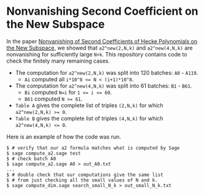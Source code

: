 
# Nonvanishing Second Coefficient on the New Subspace

In the paper [Nonvanishing of Second Coefficients of Hecke Polynomials on the New Subspace](https://arxiv.org/abs/2407.11694), we showed that `a2^new(2,N,k)` and  `a2^new(4,N,k)` are nonvanishing for sufficiently large `N+k`.
This repository contains code to check the finitely many remaining cases.

- The computation for `a2^new(2,N,k)` was split into 120 batches: `A0` - `A119`.
  - `Ai` computed all `i*10^8 <= N < (i+1)*10^8`.
- The computation for `a2^new(4,N,k)` was split into 61 batches: `B1` - `B61`.
  - `Bi` computed `N=i` for `1 <= i <= 60`.
  - `B61` computed `N >= 61`.
- `Table A` gives the complete list of triples `(2,N,k)` for which `a2^new(2,N,k) >= 0`.
- `Table B` gives the complete list of triples `(4,N,k)` for which `a2^new(4,N,k) <= 0`.


Here is an example of how the code was run.
```
$ # verify that our a2 formula matches what is computed by Sage
$ sage compute_a2.sage test
$ # check batch A0
$ sage compute_a2.sage A0 > out_A0.txt
...
$ # double check that our computations give the same list 
$ # from just checking all the small values of N and k.
$ sage compute_dim.sage search_small_N_k > out_small_N_k.txt
```
